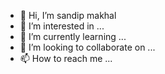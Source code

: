 - 👋 Hi, I’m sandip makhal
- 👀 I’m interested in ...
- 🌱 I’m currently learning ...
- 💞️ I’m looking to collaborate on ...
- 📫 How to reach me ...

<!---
makhal-sandip/makhal-sandip is a ✨ special ✨ repository because its `README.md` (this file) appears on your GitHub profile.
You can click the Preview link to take a look at your changes.
--->
